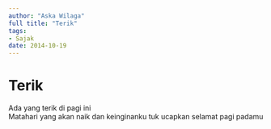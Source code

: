 ```yaml
---
author: "Aska Wilaga"
full title: "Terik"
tags:
- Sajak
date: 2014-10-19
---
```


# Terik

Ada yang terik di pagi ini  
Matahari yang akan naik dan keinginanku tuk ucapkan selamat pagi padamu  
